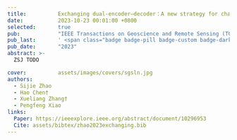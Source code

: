 ```yaml
---
title:          Exchanging dual-encoder–decoder：A new strategy for change detection with semantic guidance and spatial localization
date:           2023-10-23 00:01:00 +0800
selected:       true
pub:            "IEEE Transactions on Geoscience and Remote Sensing (TGRS) (SCI Q1 TOP, IF=8.3)"
pub_last:       ' <span class="badge badge-pill badge-custom badge-dark">Journal</span>'
pub_date:       "2023"
abstract: >-
  ZSJ TODO

cover:          assets/images/covers/sgsln.jpg
authors:
  - Sijie Zhao
  - Hao Chen†
  - Xueliang Zhang†
  - Pengfeng Xiao
links:
  Paper: https://ieeexplore.ieee.org/abstract/document/10296953
  Cite: assets/bibtex/zhao2023exchanging.bib
---
```

